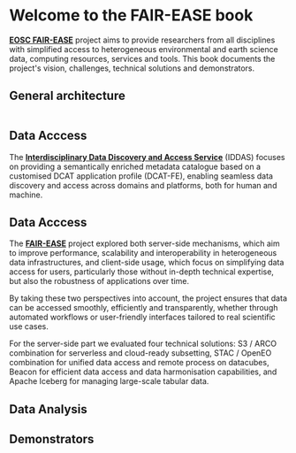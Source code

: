 # Welcome to the FAIR-EASE book

[**EOSC FAIR-EASE**](https://fairease.eu/) project aims to provide researchers from all disciplines with simplified 
access to heterogeneous environmental and earth science data, computing resources, services and tools. This book 
documents the project's vision, challenges, technical solutions and demonstrators.

## General architecture
```{figure} fair-ease-general-architecture.png
```


## Data Acccess

The [**Interdisciplinary Data Discovery and Access Service**](01-data-discovery/01-introduction.md) (IDDAS)
focuses on providing a semantically enriched metadata catalogue based on
a customised DCAT application profile (DCAT-FE), enabling seamless data
discovery and access across domains and platforms, both for human and machine.

## Data Acccess

The [**FAIR-EASE**](https://fairease.eu/) project explored both server-side mechanisms, which aim to
improve performance, scalability and interoperability in heterogeneous
data infrastructures, and client-side usage, which focus on simplifying
data access for users, particularly those without in-depth technical
expertise, but also the robustness of applications over time.

By taking these two perspectives into account, the project ensures that
data can be accessed smoothly, efficiently and transparently, whether
through automated workflows or user-friendly interfaces tailored to real
scientific use cases.

For the server-side part we evaluated four technical solutions: S3 /
ARCO combination for serverless and cloud-ready subsetting, STAC /
OpenEO combination for unified data access and remote process on
datacubes, Beacon for efficient data access and data harmonisation
capabilities, and Apache Iceberg for managing large-scale tabular data.

## Data Analysis

## Demonstrators